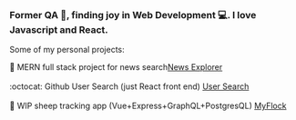 ### Former QA :bug:, finding joy in Web Development :computer:. I love Javascript and React.

Some of my personal projects: 

:newspaper: MERN full stack project for news search<a href="https://explorenews.herokuapp.com/" target="_blank">News Explorer<a> <br> <br>
:octocat: Github User Search (just React front end) <a href="https://git-user-search-vk.herokuapp.com/" target="_blank">User Search<a> <br> <br>
:sheep: WIP sheep tracking app (Vue+Express+GraphQL+PostgresQL)  <a href="https://sheep-front-end.herokuapp.com/" target="_blank">MyFlock<a><br> <br>



<!--
**kavunveronika/kavunveronika** is a ✨ _special_ ✨ repository because its `README.md` (this file) appears on your GitHub profile.

Here are some ideas to get you started:

- 🔭 I’m currently working on ...
- 🌱 I’m currently learning ...
- 👯 I’m looking to collaborate on ...
- 🤔 I’m looking for help with ...
- 💬 Ask me about ...
- 📫 How to reach me: ...
- 😄 Pronouns: ...
- ⚡ Fun fact: ...
-->
